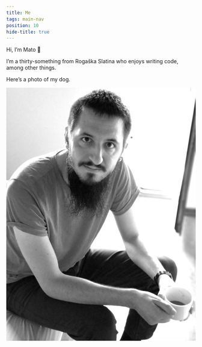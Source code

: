 ```yaml
---
title: Me
tags: main-nav
position: 10
hide-title: true
---
```


<div class="is-size-4-desktop is-size-4-tablet is-size-5-mobile">
  <p>Hi, I’m Mato 👋
  <p>I’m a thirty-something from Rogaška Slatina who enjoys writing code, among other things.</p>
  <p>Here’s a photo of my dog.</p>
</div>

<img class="portrait" src="/photo.jpg" alt="Small dog looking up at a man grating cheese.">
